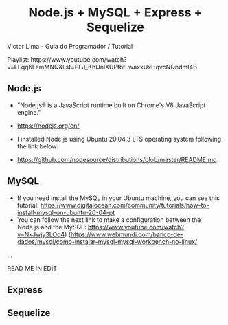 <h1 align="center">
Node.js + MySQL + Express + Sequelize
</h1>

<p> Victor Lima - Guia do Programador / Tutorial </p>
<p> Playlist: https://www.youtube.com/watch?v=LLqq6FemMNQ&list=PLJ_KhUnlXUPtbtLwaxxUxHqvcNQndmI4B</p>

## Node.js
- "Node.js® is a JavaScript runtime built on Chrome's V8 JavaScript engine."
- https://nodejs.org/en/

- I installed Node.js using Ubuntu 20.04.3 LTS operating system following the link below:
- https://github.com/nodesource/distributions/blob/master/README.md

## MySQL

- If you need install the MySQL in your Ubuntu machine, you can see this tutorial: https://www.digitalocean.com/community/tutorials/how-to-install-mysql-on-ubuntu-20-04-pt
- You can follow the next link to make a configuration between the Node.js and the MySQL: https://www.youtube.com/watch?v=NkJwjy3LOd4)
(https://www.webmundi.com/banco-de-dados/mysql/como-instalar-mysql-mysql-workbench-no-linux/

...

READ ME IN EDIT

## Express

## Sequelize

